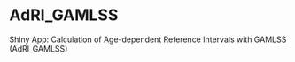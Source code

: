 # AdRI_GAMLSS
Shiny App: Calculation of Age-dependent Reference Intervals with GAMLSS (AdRI_GAMLSS) 
